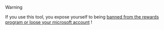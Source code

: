 > [!WARNING]
> If you use this tool, you expose yourself to being [banned from the rewards program or loose your microsoft account]([https://pages.github.com/](https://www.microsoft.com/en-us/servicesagreement)https://www.microsoft.com/en-us/servicesagreement) !
